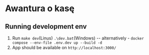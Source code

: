 # Awantura o kasę

## Running development env

1. Run `make dev`(Linus) `.\dev.bat`(Windows) -- alternatively - `docker compose --env-file .env.dev up --build -d`
2. App should be available on `http://localhost:3000/`
